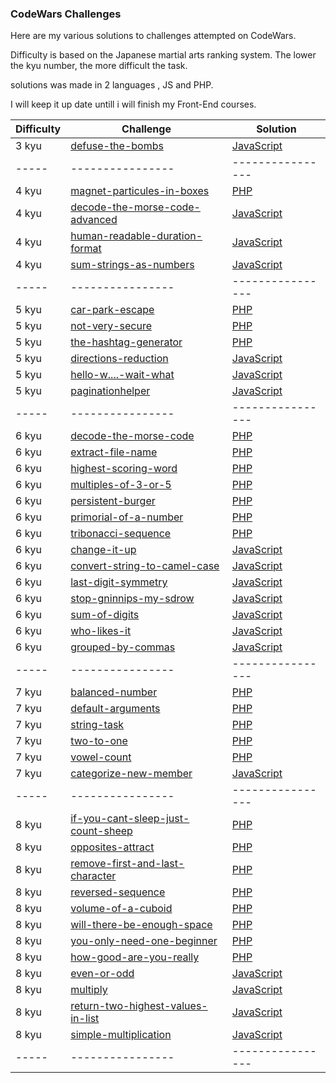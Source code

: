 ### CodeWars Challenges
Here are my various solutions to challenges attempted on CodeWars.

Difficulty is based on the Japanese martial arts ranking system. The lower the kyu number, the more difficult the task.

solutions was made in 2 languages , JS and PHP. 

I will keep it up date untill i will finish my Front-End courses.

| Difficulty | Challenge                                | Solution                                 |
| ---------- | ---------------------------------------- | ---------------------------------------- |
| 3 kyu      | [defuse-the-bombs](https://github.com/Pr0C33D/defuse-the-bombs) | [JavaScript](https://github.com/Pr0C33D/defuse-the-bombs/blob/master/defuse-the-bombs.js) |
| -----      | ---------------- | ---------------- |
| 4 kyu      | [magnet-particules-in-boxes](https://github.com/Pr0C33D/magnet-particules-in-boxes) | [PHP](https://github.com/Pr0C33D/magnet-particules-in-boxes/blob/master/magnet-particules-in-boxes.php) |
| 4 kyu      | [decode-the-morse-code-advanced](https://github.com/Pr0C33D/decode-the-morse-code-advanced) | [JavaScript](https://github.com/Pr0C33D/decode-the-morse-code-advanced/blob/master/decode-the-morse-code-advanced.js) |
| 4 kyu      | [human-readable-duration-format](https://github.com/Pr0C33D/human-readable-duration-format) | [JavaScript](https://github.com/Pr0C33D/human-readable-duration-format/blob/master/human-readable-duration-format.js) |
| 4 kyu      | [sum-strings-as-numbers](https://github.com/Pr0C33D/sum-strings-as-numbers) | [JavaScript](https://github.com/Pr0C33D/sum-strings-as-numbers/blob/master/sum-strings-as-numbers.js) |
| -----      | ---------------- | ---------------- |
| 5 kyu      | [car-park-escape](https://github.com/Pr0C33D/car-park-escape) | [PHP](https://github.com/Pr0C33D/car-park-escape/blob/master/car-park-escape.php) |
| 5 kyu      | [not-very-secure](https://github.com/Pr0C33D/not-very-secure) | [PHP](https://github.com/Pr0C33D/not-very-secure/blob/master/not-very-secure.php) |
| 5 kyu      | [the-hashtag-generator](https://github.com/Pr0C33D/the-hashtag-generator) | [PHP](https://github.com/Pr0C33D/the-hashtag-generator/blob/master/the-hashtag-generator.php) |
| 5 kyu      | [directions-reduction](https://github.com/Pr0C33D/directions-reduction) | [JavaScript](https://github.com/Pr0C33D/directions-reduction/blob/master/directions-reduction.js) |
| 5 kyu      | [hello-w....-wait-what](https://github.com/Pr0C33D/hello-w....-wait-what) | [JavaScript](https://github.com/Pr0C33D/hello-w....-wait-what/blob/master/hello-w....-wait-what.js) |
| 5 kyu      | [paginationhelper](https://github.com/Pr0C33D/paginationhelper) | [JavaScript](https://github.com/Pr0C33D/paginationhelper/blob/master/paginationhelper.js) |
| -----      | ---------------- | ---------------- |
| 6 kyu      | [decode-the-morse-code](https://github.com/Pr0C33D/decode-the-morse-code) | [PHP](https://github.com/Pr0C33D/decode-the-morse-code/blob/master/decode-the-morse-code.php) |
| 6 kyu      | [extract-file-name](https://github.com/Pr0C33D/extract-file-name) | [PHP](https://github.com/Pr0C33D/extract-file-name/blob/master/extract-file-name.php) |
| 6 kyu      | [highest-scoring-word](https://github.com/Pr0C33D/highest-scoring-word) | [PHP](https://github.com/Pr0C33D/highest-scoring-word/blob/master/highest-scoring-word.php) |
| 6 kyu      | [multiples-of-3-or-5](https://github.com/Pr0C33D/multiples-of-3-or-5) | [PHP](https://github.com/Pr0C33D/multiples-of-3-or-5/blob/master/multiples-of-3-or-5.php) |
| 6 kyu      | [persistent-burger](https://github.com/Pr0C33D/persistent-burger) | [PHP](https://github.com/Pr0C33D/persistent-burger/blob/master/persistent-burger.php) |
| 6 kyu      | [primorial-of-a-number](https://github.com/Pr0C33D/primorial-of-a-number) | [PHP](https://github.com/Pr0C33D/primorial-of-a-number/blob/master/primorial-of-a-number.php) |
| 6 kyu      | [tribonacci-sequence](https://github.com/Pr0C33D/tribonacci-sequence) | [PHP](https://github.com/Pr0C33D/tribonacci-sequence/blob/master/tribonacci-sequence.php) |
| 6 kyu      | [change-it-up](https://github.com/Pr0C33D/change-it-up) | [JavaScript](https://github.com/Pr0C33D/change-it-up/blob/master/change-it-up.js) |
| 6 kyu      | [convert-string-to-camel-case](https://github.com/Pr0C33D/convert-string-to-camel-case) | [JavaScript](https://github.com/Pr0C33D/convert-string-to-camel-case/blob/master/convert-string-to-camel-case.js) |
| 6 kyu      | [last-digit-symmetry](https://github.com/Pr0C33D/last-digit-symmetry) | [JavaScript](https://github.com/Pr0C33D/last-digit-symmetry/blob/master/last-digit-symmetry.js) |
| 6 kyu      | [stop-gninnips-my-sdrow](https://github.com/Pr0C33D/stop-gninnips-my-sdrow) | [JavaScript](https://github.com/Pr0C33D/stop-gninnips-my-sdrow/blob/master/stop-gninnips-my-sdrow.js) |
| 6 kyu      | [sum-of-digits](https://github.com/Pr0C33D/sum-of-digits) | [JavaScript](https://github.com/Pr0C33D/sum-of-digits/blob/master/sum-of-digits.js) |
| 6 kyu      | [who-likes-it](https://github.com/Pr0C33D/who-likes-it) | [JavaScript](https://github.com/Pr0C33D/who-likes-it/blob/master/who-likes-it.js) |
| 6 kyu      | [grouped-by-commas](https://github.com/Pr0C33D/grouped-by-commas) | [JavaScript](https://github.com/Pr0C33D/grouped-by-commas/blob/master/grouped-by-commas.js) |
| -----      | ---------------- | ---------------- |
| 7 kyu      | [balanced-number](https://github.com/Pr0C33D/balanced-number) | [PHP](https://github.com/Pr0C33D/balanced-number/blob/master/balanced-number.php) |
| 7 kyu      | [default-arguments](https://github.com/Pr0C33D/default-arguments) | [PHP](https://github.com/Pr0C33D/default-arguments/blob/master/default-arguments.php) |
| 7 kyu      | [string-task](https://github.com/Pr0C33D/string-task) | [PHP](https://github.com/Pr0C33D/string-task/blob/master/string-task.php) |
| 7 kyu      | [two-to-one](https://github.com/Pr0C33D/two-to-one) | [PHP](https://github.com/Pr0C33D/two-to-one/blob/master/two-to-one.php) |
| 7 kyu      | [vowel-count](https://github.com/Pr0C33D/vowel-count) | [PHP](https://github.com/Pr0C33D/vowel-count/blob/master/vowel-count.php) |
| 7 kyu      | [categorize-new-member](https://github.com/Pr0C33D/categorize-new-member) | [JavaScript](https://github.com/Pr0C33D/categorize-new-member/blob/master/categorize-new-member.js) |
| -----      | ---------------- | ---------------- |
| 8 kyu      | [if-you-cant-sleep-just-count-sheep](https://github.com/Pr0C33D/if-you-cant-sleep-just-count-sheep) | [PHP](https://github.com/Pr0C33D/if-you-cant-sleep-just-count-sheep/blob/master/if-you-cant-sleep-just-count-sheep.php) |
| 8 kyu      | [opposites-attract](https://github.com/Pr0C33D/opposites-attract) | [PHP](https://github.com/Pr0C33D/opposites-attract/blob/master/opposites-attract.php) |
| 8 kyu      | [remove-first-and-last-character](https://github.com/Pr0C33D/remove-first-and-last-character) | [PHP](https://github.com/Pr0C33D/remove-first-and-last-character/blob/master/remove-first-and-last-character.php) |
| 8 kyu      | [reversed-sequence](https://github.com/Pr0C33D/reversed-sequence) | [PHP](https://github.com/Pr0C33D/reversed-sequence/blob/master/reversed-sequence.php) |
| 8 kyu      | [volume-of-a-cuboid](https://github.com/Pr0C33D/volume-of-a-cuboid) | [PHP](https://github.com/Pr0C33D/volume-of-a-cuboid/blob/master/volume-of-a-cuboid.php) |
| 8 kyu      | [will-there-be-enough-space](https://github.com/Pr0C33D/will-there-be-enough-space) | [PHP](https://github.com/Pr0C33D/will-there-be-enough-space/blob/master/will-there-be-enough-space.php) |
| 8 kyu      | [you-only-need-one-beginner](https://github.com/Pr0C33D/you-only-need-one-beginner) | [PHP](https://github.com/Pr0C33D/you-only-need-one-beginner/blob/master/you-only-need-one-beginner.php) |
| 8 kyu      | [how-good-are-you-really](https://github.com/Pr0C33D/how-good-are-you-really) | [PHP](https://github.com/Pr0C33D/how-good-are-you-really/blob/master/how-good-are-you-really.php) |
| 8 kyu      | [even-or-odd](https://github.com/Pr0C33D/even-or-odd) | [JavaScript](https://github.com/Pr0C33D/even-or-odd/blob/master/even-or-odd.js) |
| 8 kyu      | [multiply](https://github.com/Pr0C33D/multiply) | [JavaScript](https://github.com/Pr0C33D/multiply/blob/master/multiply.js) |
| 8 kyu      | [return-two-highest-values-in-list](https://github.com/Pr0C33D/return-two-highest-values-in-list) | [JavaScript](https://github.com/Pr0C33D/return-two-highest-values-in-list/blob/master/return-two-highest-values-in-list.js) |
| 8 kyu      | [simple-multiplication](https://github.com/Pr0C33D/simple-multiplication) | [JavaScript](https://github.com/Pr0C33D/simple-multiplication/blob/master/simple-multiplication.js) |
| -----      | ---------------- | ---------------- |
